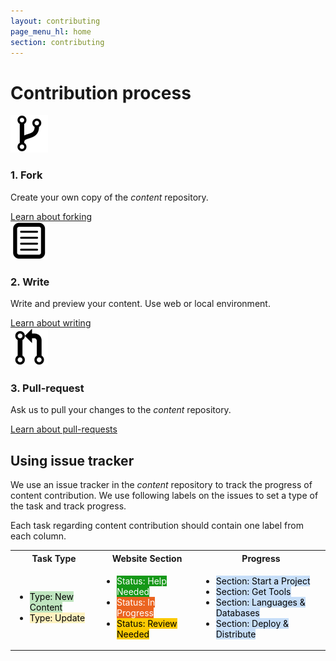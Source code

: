 ```yaml
---
layout: contributing
page_menu_hl: home
section: contributing
---
```


# Contribution process

<div class="row">
  <div class="col-md-4">
    <div class="panel panel-primary">
      <div class="panel-body">
        <img src="/static/img/fork.png" height="60px">
        <h3><strong>1. </strong> Fork </h3>
        <p> Create your own copy of the <em>content</em> repository. </p>
        <a href="/contributing/fork.html" class="btn btn-primary">Learn about forking</a>
      </div>
    </div>
  </div>
  <div class="col-md-4">
    <div class="panel panel-primary">
      <div class="panel-body">
        <img src="/static/img/write.png" height="60px">
        <h3><strong>2. </strong> Write </h3>
        <p> Write and preview your content. Use web or local environment. </p>
        <a href="/contributing/write-introduction.html" class="btn btn-primary">Learn about writing</a>
      </div>
    </div>
  </div>
  <div class="col-md-4">
    <div class="panel panel-primary">
      <div class="panel-body">
        <img src="/static/img/merge.png" height="60px">
        <h3><strong>3. </strong> Pull-request </h3>
        <p> Ask us to pull your changes to the <em>content</em> repository. </p>
        <a href="/contributing/pull-request.html" class="btn btn-primary">Learn about pull-requests</a>
      </div>
    </div>
  </div>
</div>

## Using issue tracker
We use an issue tracker in the *content* repository to track the progress of content contribution. We use following labels on the issues to set a type of the task and track progress.

Each task regarding content contribution should contain one label from each column.

<table class="table table-striped table-bordered table-main">
  <tr>
    <th> Task Type </th>
    <th> Website Section </th>
    <th> Progress </th>
  </tr>
  <tr>
    <td>
      <ul class="list-unstyled">
        <li>
          <span style="background-color: #bfe5bf;color:black" class="label label-default">
            <span class="glyphicon glyphicon-tag"></span>
            Type: New Content
          </span>
        </li>
        <li>
          <span style="background-color: #fef2c0;color:black" class="label label-default">
            <span class="glyphicon glyphicon-tag"></span>
            Type: Update
          </span>
        </li>
      </ul>
    </td>
    <td>
      <ul class="list-unstyled">
        <li>
          <span style="background-color: #159818;color:white" class="label label-default">
            <span class="glyphicon glyphicon-tag"></span>
            Status: Help Needed
          </span>
        </li>
        <li>
          <span style="background-color: #eb6420;color:white" class="label label-default">
            <span class="glyphicon glyphicon-tag"></span>
            Status: In Progress
          </span>
        </li>
        <li>
          <span style="background-color: #fbca04;color:black" class="label label-default">
            <span class="glyphicon glyphicon-tag"></span>
            Status: Review Needed
          </span>
        </li>
      </ul>
    </td>
    <td>
      <ul class="list-unstyled">
        <li>
          <span style="background-color: #c7def8;color:black" class="label label-default">
            <span class="glyphicon glyphicon-tag"></span>
            Section: Start a Project
          </span>
        </li>
        <li>
          <span style="background-color: #c7def8;color:black" class="label label-default">
            <span class="glyphicon glyphicon-tag"></span>
            Section: Get Tools
          </span>
        </li>
        <li>
          <span style="background-color: #c7def8;color:black" class="label label-default">
            <span class="glyphicon glyphicon-tag"></span>
            Section: Languages & Databases
          </span>
        </li>
        <li>
          <span style="background-color: #c7def8;color:black" class="label label-default">
            <span class="glyphicon glyphicon-tag"></span>
            Section: Deploy & Distribute
          </span>
        </li>
      </ul>
    </td>
  </tr>
</table>
